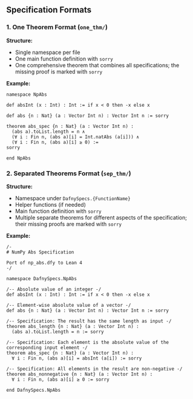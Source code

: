 
## Specification Formats

### 1. One Theorem Format (`one_thm/`)


**Structure:**
- Single namespace per file
- One main function definition with `sorry`
- One comprehensive theorem that combines all specifications; the missing proof is marked with `sorry`

**Example:**
```lean
namespace NpAbs

def absInt (x : Int) : Int := if x < 0 then -x else x

def abs {n : Nat} (a : Vector Int n) : Vector Int n := sorry

theorem abs_spec {n : Nat} (a : Vector Int n) :
  (abs a).toList.length = n ∧
  (∀ i : Fin n, (abs a)[i] = Int.natAbs (a[i])) ∧
  (∀ i : Fin n, (abs a)[i] ≥ 0) :=
sorry

end NpAbs
```

### 2. Separated Theorems Format (`sep_thm/`)


**Structure:**
- Namespace under `DafnySpecs.{FunctionName}`
- Helper functions (if needed)
- Main function definition with `sorry`
- Multiple separate theorems for different aspects of the specification; their missing proofs are marked with `sorry`

**Example:**
```lean
/-
# NumPy Abs Specification

Port of np_abs.dfy to Lean 4
-/

namespace DafnySpecs.NpAbs

/-- Absolute value of an integer -/
def absInt (x : Int) : Int := if x < 0 then -x else x

/-- Element-wise absolute value of a vector -/
def abs {n : Nat} (a : Vector Int n) : Vector Int n := sorry

/-- Specification: The result has the same length as input -/
theorem abs_length {n : Nat} (a : Vector Int n) :
  (abs a).toList.length = n := sorry

/-- Specification: Each element is the absolute value of the corresponding input element -/
theorem abs_spec {n : Nat} (a : Vector Int n) :
  ∀ i : Fin n, (abs a)[i] = absInt (a[i]) := sorry

/-- Specification: All elements in the result are non-negative -/
theorem abs_nonnegative {n : Nat} (a : Vector Int n) :
  ∀ i : Fin n, (abs a)[i] ≥ 0 := sorry

end DafnySpecs.NpAbs
```

